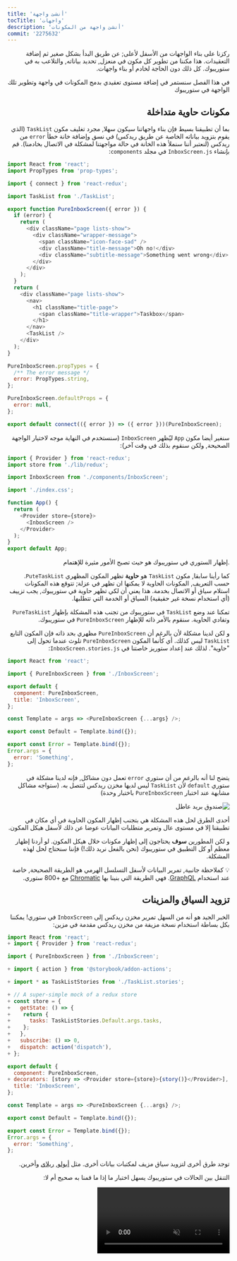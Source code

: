 ```yaml
---
title: 'أنشئ واجهة'
tocTitle: 'واجهات'
description: 'أنشئ واجهة من المكونات'
commit: '2275632'
---
```


<div style="direction: rtl">

ركزنا على بناء الواجهات من الأسفل لأعلى; عن طريق البدأ بشكل صغير ثم إضافة التعقيدات. هذا مكننا من تطوير كل مكون في منعزل, تحديد بياناته, والتلاعب به في ستوريبوك. كل ذلك دون الحاجة لخادم أو بناء واجهات.

في هذا الفصل سنستمر في إضافة مستوى تعقيدي بدمج المكونات في واجهة وتطوير تلك الواجهة في ستوريبوك

## مكونات حاوية متداخلة

بما أن تطبيقنا بسيط فإن بناء واجهاتنا سيكون سهلا, مجرد تغليف مكون `TaskList` (الذي يقوم بتزويد بياناته الخاصة عن طريق ريدكس) في نسق وإضافة خانة خطأ `error` من ريدكس (لنعتبر أننا سنملأ هذه الخانة في حالة مواجهتنا لمشكلة في الاتصال بخادمنا). قم بإنشاء `InboxScreen.js` في مجلد `components`:

<div style="direction: ltr">

```js:title=src/components/InboxScreen.js
import React from 'react';
import PropTypes from 'prop-types';

import { connect } from 'react-redux';

import TaskList from './TaskList';

export function PureInboxScreen({ error }) {
  if (error) {
    return (
      <div className="page lists-show">
        <div className="wrapper-message">
          <span className="icon-face-sad" />
          <div className="title-message">Oh no!</div>
          <div className="subtitle-message">Something went wrong</div>
        </div>
      </div>
    );
  }
  return (
    <div className="page lists-show">
      <nav>
        <h1 className="title-page">
          <span className="title-wrapper">Taskbox</span>
        </h1>
      </nav>
      <TaskList />
    </div>
  );
}

PureInboxScreen.propTypes = {
  /** The error message */
  error: PropTypes.string,
};

PureInboxScreen.defaultProps = {
  error: null,
};

export default connect(({ error }) => ({ error }))(PureInboxScreen);
```

</div>

سنغير أيضا مكون `App` ليٌظهر `InboxScreen` (سنستخدم في النهاية موجه لاختيار الواجهة الصحيحة, ولكن سنقوم بذلك في وقت آخر):

<div style="direction: ltr">

```js:title=src/App.js
import { Provider } from 'react-redux';
import store from './lib/redux';

import InboxScreen from './components/InboxScreen';

import './index.css';

function App() {
  return (
    <Provider store={store}>
      <InboxScreen />
    </Provider>
  );
}
export default App;
```

</div>

.إظهار الستوري في ستوريبوك هو حيث تصبح الأمور مثيرة للإهتمام

كما رأينا سابقا, مكون `TaskList` هو **حاوية** تظهر المكون المظهري `PuteTaskList`. حسب التعريف, المكونات الحاوية لا يمكنها ان تظهر في عزلة; تتوقع هذه المكونات استلام سياق أو الاتصال بخدمة. هذا يعني أن لكي تظهر حاوية في ستوريبوك, يجب تزييف (أي استخدام نسخة غير حقيقية) السياق أو الخدمة التي تتطلبها.

تمكنا عند وضع `TaskList` في ستوريبوك من تجنب هذه المشكلة بإظهار `PureTaskList` وتفادي الحاوية. سنقوم بالأمر ذاته للإظهار `PureInboxScreen` في ستوريبوك.

و لكن لدينا مشكلة لأن بالرغم أن `PureInboxScreen` مظهري بحد ذاته فإن المكون التابع `TaskList` ليس كذلك. أي كأنما المكون `PureInboxScreen` تلوث عندما تحول إلى "حاوية". لذلك عند إعداد ستوريز خاصتنا في `InboxScreen.stories.js`:

<div style="direction: ltr">

```js:title=src/components/InboxScreen.stories.js
import React from 'react';

import { PureInboxScreen } from './InboxScreen';

export default {
  component: PureInboxScreen,
  title: 'InboxScreen',
};

const Template = args => <PureInboxScreen {...args} />;

export const Default = Template.bind({});

export const Error = Template.bind({});
Error.args = {
  error: 'Something',
};
```

</div>

يتضح لنا أنه بالرغم من أن ستوري `error` تعمل دون مشاكل, فإنه لدينا مشكلة في ستوري `default` لأن `TaskList` ليس لديها مخزن ريدكس لتتصل به. (ستواجه مشاكل مشابهة عند اختبار `PureInboxScreen` باختبار وحدة)

![صندوق بريد عاطل](/intro-to-storybook/broken-inboxscreen.png)

أحدى الطرق لحل هذه المشكلة هي بتجنب إظهار المكون الحاوية في أي مكان في تطبيقنا إلا في مستوى عال وتمرير متطلبات البيانات عوضا عن ذلك لأسفل هيكل المكون.

و لكن المطورين **سوف** يحتاجون إلى إظهار مكونات خلال هيكل المكون. لو أردنا إظهار معظم أو كل التطبيق في ستوريبوك (نحن بالفعل نريد ذلك!) فإننا سنحتاج لحل لهذه المشكلة.

<div class="aside">
💡 كملاحظة جانبية, تمرير البيانات لأسفل التسلسل الهرمي هو الطريقة الصحيحة, خاصة عند استخدام <a href="http://graphql.org/">GraphQL</a>. فهي الطريقة التي بنينا بها <a href="https://www.chromatic.com/?utm_source=storybook_website&utm_medium=link&utm_campaign=storybook">Chromatic</a> مع +800 ستوري.
</div>

## تزويد السياق والمزينات

الخبر الجيد هو أنه من السهل تمرير مخزن ريدكس إلى `InboxScreen` في ستوري! يمكننا بكل بساطة استخدام نسخة مزيفة من مخزن ريدكس مقدمة في مزين:

<div style="direction: ltr">

```diff:title=src/components/InboxScreen.stories.js
import React from 'react';
+ import { Provider } from 'react-redux';

import { PureInboxScreen } from './InboxScreen';

+ import { action } from '@storybook/addon-actions';

+ import * as TaskListStories from './TaskList.stories';

+ // A super-simple mock of a redux store
+ const store = {
+   getState: () => {
+    return {
+      tasks: TaskListStories.Default.args.tasks,
+    };
+   },
+   subscribe: () => 0,
+   dispatch: action('dispatch'),
+ };

export default {
  component: PureInboxScreen,
+ decorators: [story => <Provider store={store}>{story()}</Provider>],
  title: 'InboxScreen',
};

const Template = args => <PureInboxScreen {...args} />;

export const Default = Template.bind({});

export const Error = Template.bind({});
Error.args = {
  error: 'Something',
};
```

</div>

توجد طرق أخرى لتزويد سياق مزيف لمكتبات بيانات أخرى. مثل [أبولو](https://www.npmjs.com/package/apollo-storybook-decorator), [ريلاي](https://github.com/orta/react-storybooks-relay-container) وأخرين.

التنقل بين الحالات في ستوريبوك يسهل اختبار ما إذا ما قمنا به صحيح أم لا:

<video autoPlay muted playsInline loop >

  <source
    src="/intro-to-storybook/finished-inboxscreen-states-6-0.mp4"
    type="video/mp4"
  />
</video>

## التطوير القائم على المكون

بدأنا من أسفل لأعلى مع `Task`ثم `TaskList`, الأن لدينا واجهة استخدام كاملة. `InboxScreen` خاصتنا يتشكل من مكون حاوية متداخل ويحتوي على الستوريز التابعة له

<video autoPlay muted playsInline loop style="width:480px; height:auto; margin: 0 auto;">
  <source
    src="/intro-to-storybook/component-driven-development-optimized.mp4"
    type="video/mp4"
  />
</video>

[**التطوير القائم على المكون**](https://www.componentdriven.org/) تسمح لك توسيع مستوى التعقيد بشكل متدرج كلما تتقدم في السلسلة الهرمية للمكونات. إحدى فوائدها هي مستوى تركيز أعلى في نهج التطوير وتغطية أعلى لكل التغييرات المحتملة على واجهة المستخدم. باختصار هذه المنهجية تسمح لك بناء واجهات مسخدم معقدة وذات جودة أعلى

لم ننته بعد - العمل لا ينتهي عند الانتهاء من بناء واجهة المستخدم. نحتاج أيضا للتأكد أنها تبقى متينة عبر الوقت.

<div class="aside">
💡 لا تنسى تنفيذ هذه التغييرات إلى git
</div>

</div>
